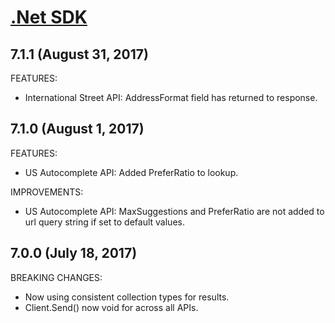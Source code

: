 # [.Net SDK](https://smartystreets.com/docs/sdk/dotnet)


## 7.1.1 (August 31, 2017)

FEATURES:

- International Street API: AddressFormat field has returned to response.


## 7.1.0 (August 1, 2017)

FEATURES:

- US Autocomplete API: Added PreferRatio to lookup.

IMPROVEMENTS:

- US Autocomplete API: MaxSuggestions and PreferRatio are not added to url query string if set to default values.


## 7.0.0 (July 18, 2017)

BREAKING CHANGES:

- Now using consistent collection types for results.
- Client.Send() now void for across all APIs.
